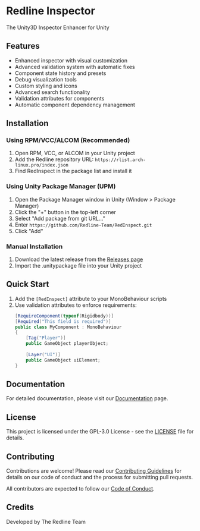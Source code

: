 # Redline Inspector

The Unity3D Inspector Enhancer for Unity

## Features

- Enhanced inspector with visual customization
- Advanced validation system with automatic fixes
- Component state history and presets
- Debug visualization tools
- Custom styling and icons
- Advanced search functionality
- Validation attributes for components
- Automatic component dependency management

## Installation

### Using RPM/VCC/ALCOM (Recommended)

1. Open RPM, VCC, or ALCOM in your Unity project
2. Add the Redline repository URL: `https://rlist.arch-linux.pro/index.json`
3. Find RedInspect in the package list and install it

### Using Unity Package Manager (UPM)

1. Open the Package Manager window in Unity (Window > Package Manager)
2. Click the "+" button in the top-left corner
3. Select "Add package from git URL..."
4. Enter `https://github.com/Redline-Team/RedInspect.git`
5. Click "Add"

### Manual Installation

1. Download the latest release from the [Releases page](https://github.com/Redline-Team/RedInspect/releases)
2. Import the .unitypackage file into your Unity project

## Quick Start

1. Add the `[RedInspect]` attribute to your MonoBehaviour scripts
2. Use validation attributes to enforce requirements:
   ```csharp
   [RequireComponent(typeof(Rigidbody))]
   [Required("This field is required")]
   public class MyComponent : MonoBehaviour
   {
       [Tag("Player")]
       public GameObject playerObject;
       
       [Layer("UI")]
       public GameObject uiElement;
   }
   ```

## Documentation

For detailed documentation, please visit our [Documentation](Documentation/README.md) page.

## License

This project is licensed under the GPL-3.0 License - see the [LICENSE](LICENSE) file for details.

## Contributing

Contributions are welcome! Please read our [Contributing Guidelines](CONTRIBUTING.md) for details on our code of conduct and the process for submitting pull requests.

All contributors are expected to follow our [Code of Conduct](CODE_OF_CONDUCT.md).

## Credits

Developed by The Redline Team
